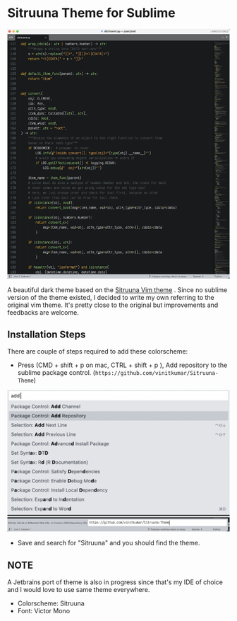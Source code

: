 # Sitruuna Theme for Sublime

<p align="center">
  <img src="./screenshot.png">
</p>

A beautiful dark theme based on the [Sitruuna Vim theme](https://github.com/eemed/sitruuna.vim) . Since no sublime version of the theme existed, I decided to write my own referring to the original vim theme. It's pretty close to the original but improvements and feedbacks are welcome.


## Installation Steps

There are couple of steps required to add these colorscheme:

- Press (CMD + shift + p on mac, CTRL + shift + p ), Add repository to the sublime package control. (`https://github.com/vinitkumar/Sitruuna-Theme`)

![step1](./step1.png)
![step2](./step2.png)

- Save and search for "Sitruuna" and you should find the theme.

## NOTE

A Jetbrains port of theme is also in progress since that's my IDE of choice and I would love to use same theme everywhere.

- Colorscheme: Sitruuna
- Font: Victor Mono
